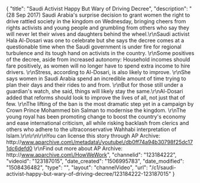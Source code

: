 {
    "title": "Saudi Activist Happy But Wary of Driving Decree",
    "description": "(28 Sep 2017) Saudi Arabia's surprise decision to grant women the right to drive rattled society in the kingdom on Wednesday, bringing cheers from rights activists and young people and grumbling from others who say they will never let their wives and daughters behind the wheel.\r\nSaudi activist Hala Al-Dosari was one to celebrate but she says the decree comes at a questionable time when the Saudi government is under fire for regional turbulence and its tough hand on activists in the country. \r\nSome positives of the decree, aside from increased autonomy: Household incomes should fare positively, as women will no longer have to spend extra income to hire drivers. \r\nStress, according to Al-Dosari, is also likely to improve. \r\nShe says women in Saudi Arabia spend an incredible amount of time trying to plan their days and their rides to and from. \r\nBut for those still under a guardian's watch, she said, things will likely stay the same.\r\nAl-Dosari added that reforms should look to improve the lives of all, not just that of few. \r\nThe lifting of the ban is the most dramatic step yet in a campaign by Crown Prince Mohammed bin Salman to modernise the kingdom. \r\nThe young royal has been promoting change to boost the country's economy and ease international criticism, all while risking backlash from clerics and others who adhere to the ultraconservative Wahhabi interpretation of Islam.\r\n\r\n\r\nYou can license this story through AP Archive: http:\/\/www.aparchive.com\/metadata\/youtube\/db0ff74a94b30798f25dc171dc6defd0 \r\nFind out more about AP Archive: http:\/\/www.aparchive.com\/HowWeWork",
    "channelid": "123184222",
    "videoid": "123187015",
    "date_created": "1506995783",
    "date_modified": "1508436482",
    "type": "",
    "layout": "channelVideo",
    "url": "\/c1\/saudi-activist-happy-but-wary-of-driving-decree\/123184222-123187015"
}